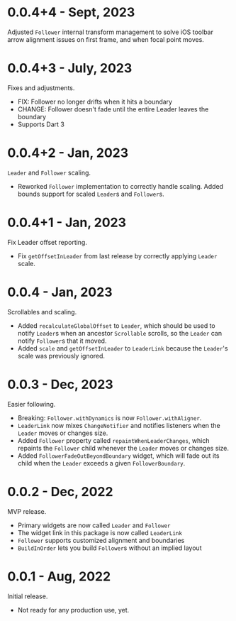 # 0.0.4+4 - Sept, 2023
Adjusted `Follower` internal transform management to solve iOS toolbar arrow alignment issues on
first frame, and when focal point moves.

# 0.0.4+3 - July, 2023
Fixes and adjustments.

 * FIX: Follower no longer drifts when it hits a boundary
 * CHANGE: Follower doesn't fade until the entire Leader leaves the boundary
 * Supports Dart 3

# 0.0.4+2 - Jan, 2023
`Leader` and `Follower` scaling.

 * Reworked `Follower` implementation to correctly handle scaling. Added bounds support for scaled `Leader`s and `Follower`s.

# 0.0.4+1 - Jan, 2023
Fix Leader offset reporting.

 * Fix `getOffsetInLeader` from last release by correctly applying `Leader` scale.

# 0.0.4 - Jan, 2023
Scrollables and scaling.

 * Added `recalculateGlobalOffset` to `Leader`, which should be used to notify `Leader`s when an ancestor `Scrollable` scrolls, so the `Leader` can notify `Follower`s that it moved.
 * Added `scale` and `getOffsetInLeader` to `LeaderLink` because the `Leader`'s scale was previously ignored.

# 0.0.3  - Dec, 2023
Easier following.

 * Breaking: `Follower.withDynamics` is now `Follower.withAligner`.
 * `LeaderLink` now mixes `ChangeNotifier` and notifies listeners when the `Leader` moves or changes size.
 * Added `Follower` property called `repaintWhenLeaderChanges`, which repaints the `Follower` child whenever the `Leader` moves or changes size.
 * Added `FollowerFadeOutBeyondBoundary` widget, which will fade out its child when the `Leader` exceeds a given `FollowerBoundary`.

# 0.0.2 - Dec, 2022
MVP release.

 * Primary widgets are now called `Leader` and `Follower`
 * The widget link in this package is now called `LeaderLink`
 * `Follower` supports customized alignment and boundaries
 * `BuildInOrder` lets you build `Follower`s without an implied layout

# 0.0.1 - Aug, 2022
Initial release.

 * Not ready for any production use, yet.
